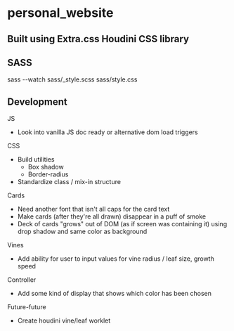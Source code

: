 # personal_website

## Built using Extra.css Houdini CSS library

## SASS
sass --watch sass/_style.scss sass/style.css

## Development
JS
- Look into vanilla JS doc ready or alternative dom load triggers

CSS
- Build utilities
   - Box shadow
   - Border-radius
- Standardize class / mix-in structure

Cards
- Need another font that isn't all caps for the card text
- Make cards (after they're all drawn) disappear in a puff of smoke
- Deck of cards "grows" out of DOM (as if screen was containing it) using drop shadow and same color as background

Vines
- Add ability for user to input values for vine radius / leaf size, growth speed

Controller
- Add some kind of display that shows which color has been chosen

Future-future
- Create houdini vine/leaf worklet
